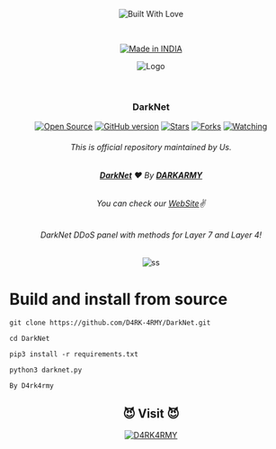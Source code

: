 <p align=center>
  <img title="Built With Love" src="https://forthebadge.com/images/badges/built-with-love.svg"></p>
  
  <br>
  
  <p align=center>
  <a href="https://darkarmy.live/"><img title="Made in INDIA" src="https://img.shields.io/badge/MADE%20IN-INDIA-SCRIPT?colorA=%23ff8100&colorB=%23017e40&colorC=%23ff0000&style=for-the-badge"></a>
  </p>
  
  <p align="center">
  <img src="https://github.com/D4RK-4RMY/DARKARMY/blob/main/logo.png" alt=" Logo" />
</p>

  <br>
  
  ### <p align="center">DarkNet<p align="center">
<p align=center>
  <a href="https://darkarmy.live/"><img title="Open Source" src="https://img.shields.io/badge/Open%20Source-%E2%99%A5-red" ></a>
  <a href="https://darkarmy.live/"><img title="GitHub version" src="https://d25lcipzij17d.cloudfront.net/badge.svg?id=gh&type=6&v=1&x2=0" ></a>
  <a href="https://darkarmy.live/"><img title="Stars" src="https://img.shields.io/github/stars/D4RK-4RMY/DarkNet?style=social" ></a>
  <a href="https://github.com/D4RK-4RMY/DarkNet/network/members"><img title="Forks" src="https://img.shields.io/github/forks/D4RK-4RMY/DarkNet?color=red&style=flat-square"></a>
  <a href="https://github.com/D4RK-4RMY"><img title="Watching" src="https://img.shields.io/github/watchers/D4RK-4RMY/DarkNet?label=Watchers&color=blue&style=flat-square"></a>
 
###### <p align="center">*This is official repository maintained by Us.*
###### <p align="center"> [**DarkNet**](https://github.com/D4RK-4RMY/DarkNet) ❤️ By [**DARKARMY**](https://darkarmy.live/)
###### <p align="center"> *You can check our [WebSite](https://darkarmy.live/)✌*

###### <p align="center">DarkNet DDoS panel with methods for Layer 7 and Layer 4!<p align="center">
  
  <p align="center">

  <img src="https://github.com/D4RK-4RMY/DarkNet/blob/main/darknet.png" alt="ss"/>

</p>
  
# Build and install from source
`git clone https://github.com/D4RK-4RMY/DarkNet.git`

`cd DarkNet`

`pip3 install -r requirements.txt`

`python3 darknet.py`


`By D4rk4rmy`

### <h2 align="center">😈 Visit 😈 </h2>
<p align="center">
<a href="https://darkarmy.live/"><img title="D4RK4RMY" src="https://img.shields.io/badge/D4RK4RMY-%23E4405F.svg?&style=for-the-badge&logo=web&logoColor=white"></a>
</p>

